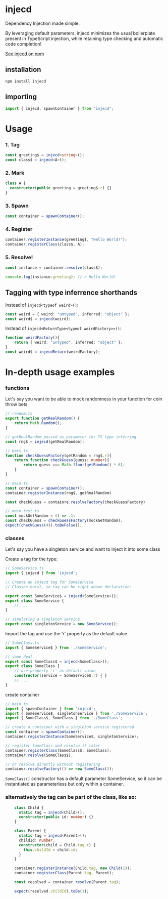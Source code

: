 # injecd

Dependency Injection made simple.

By leveraging default parameters, injecd minimizes the usual boilerplate present in TypeScript injection, while retaining type checking and automatic code completion!

[See injecd on npm](https://www.npmjs.com/package/injecd)

## installation

```
npm install injecd
```

## importing

```ts
import { injecd, spawnContainer } from "injecd";
```

# Usage

### 1. Tag

```ts
const greeting$ = injecd<string>();
const class$ = injecd<A>();
```

### 2. Mark

```ts
class A {
  constructor(public greeting = greeting$.r) {}
}
```

### 3. Spawn

```ts
const container = spawnContainer();
```

### 4. Register

```ts
container.registerInstance(greeting$, "Hello World!");
container.registerClass(class$, A);
```

### 5. Resolve!

```ts
const instance = container.resolve(class$);

console.log(instance.greeting); // > Hello World!
```

## Tagging with type inferrence shorthands

Instead of `injecd<typeof weird>()`:

```ts
const weird = { weird: "untyped", inferred: "object" };
const weird$ = injecd(weird):
```

Instead of `injecd<ReturnType<typeof weirdFactory>>()`:

```ts
function weirdFactory(){
    return { weird: "untyped", inferred: "object" };
}
const weird$ = injecdReturn(weirdFactory);
```

# In-depth usage examples

### functions

Let's say you want to be able to mock randomness in your function for coin throw bets

```ts
// random.ts
export function getRealRandom() {
    return Math.Random();
}

// getRealRandom passed as parameter for TS type inferring
const rng$ = injecd(getRealRandom);
```

```ts
// bets.ts
function checkGuessFactory(getRandom = rng$.r){
    return function checkGuess(guess: number){
        return guess === Math.floor(getRandom() * 6);
    }
}
```

```ts
// main.ts
const container = spawnContainer();
container.registerInstance(rng$, getRealRandom)

const checkGuess = containre.resolveFactory(checkGuessFactory)
```

```ts
// main.test.ts
const mockGetRandom = () => .1;
const checkGuess = checkGuessFactory(mockGetRandom);
expect(checkGuess(4)).toBeFalse();
```

### classes

Let's say you have a singleton service and want to inject it into some class

Create a tag for the type:

```ts
// SomeService.ts
import { injecd } from 'injecd';

// Create an injecd tag for SomeService
// Classes hoist, so tag can be right above declaration:

export const SomeService$ = injecd<SomeService>();
export class SomeService {
    // ...
}

// simulating a singleton service
export const singletonService = new SomeService();
```

Import the tag and use the 'r' property as the default value

```ts
// SomeClass.ts
import { SomeService$ } from './SomeService';

// same deal
export const SomeClass$ = injecd<SomeClass>();
export class SomeClass {
    // use property 'r' as default value
    constructor(service = SomeService$.r) { }
    // ...
}
```

create container

```ts
// main.ts
import { spawnContainer } from 'injecd';
import { SomeService$, singletonService } from './SomeService';
import { SomeClass$, SomeClass } from './SomeClass';

// create a container with a singleton service registered
const container = spawnContainer();
container.registerInstance(SomeService$, singletonService);

// register SomeClass and resolve it later
container.registerClass(SomeClass$, SomeClass);
container.resolve(SomeClass$);

// or resolve directly without registering
container.resolveFactory(() => new SomeClass());
```

`SomeClass()` constructor has a default parameter SomeService, so it can be instantiated as parameterless but only within a container.

### alternatively the tag can be part of the class, like so:

```ts
    class Child {
      static tag = injecd<Child>();
      constructor(public id: number) {}
    }

    class Parent {
      static tag = injecd<Parent>();
      childId: number;
      constructor(child = Child.tag.r) {
        this.childId = child.id;
      }
    }

    container.registerInstance(Child.tag, new Child(1));
    container.registerClass(Parent.tag, Parent);

    const resolved = container.resolve(Parent.tag);

    expect(resolved.childId).toBe(1);
```
